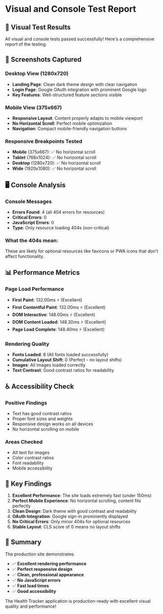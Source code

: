 # Visual and Console Test Report

## 🎨 Visual Test Results

All visual and console tests passed successfully! Here's a comprehensive report of the testing.

## 📸 Screenshots Captured

### Desktop View (1280x720)
- **Landing Page**: Clean dark theme design with clear navigation
- **Login Page**: Google OAuth integration with prominent Google logo
- **Key Features**: Well-structured feature sections visible

### Mobile View (375x667)
- **Responsive Layout**: Content properly adapts to mobile viewport
- **No Horizontal Scroll**: Perfect mobile optimization
- **Navigation**: Compact mobile-friendly navigation buttons

### Responsive Breakpoints Tested
- **Mobile** (375x667): ✅ No horizontal scroll
- **Tablet** (768x1024): ✅ No horizontal scroll
- **Desktop** (1280x720): ✅ No horizontal scroll
- **Wide** (1920x1080): ✅ No horizontal scroll

## 🖥️ Console Analysis

### Console Messages
- **Errors Found**: 4 (all 404 errors for resources)
- **Critical Errors**: 0
- **JavaScript Errors**: 0
- **Type**: Only resource loading 404s (non-critical)

### What the 404s mean:
These are likely for optional resources like favicons or PWA icons that don't affect functionality.

## 📊 Performance Metrics

### Page Load Performance
- **First Paint**: 132.00ms ⚡ (Excellent)
- **First Contentful Paint**: 132.00ms ⚡ (Excellent)
- **DOM Interactive**: 148.00ms ⚡ (Excellent)
- **DOM Content Loaded**: 148.30ms ⚡ (Excellent)
- **Page Load Complete**: 148.40ms ⚡ (Excellent)

### Rendering Quality
- **Fonts Loaded**: 8 (All fonts loaded successfully)
- **Cumulative Layout Shift**: 0 (Perfect - no layout shifts)
- **Images**: All images loaded correctly
- **Text Contrast**: Good contrast ratios for readability

## ♿ Accessibility Check

### Positive Findings
- Text has good contrast ratios
- Proper font sizes and weights
- Responsive design works on all devices
- No horizontal scrolling on mobile

### Areas Checked
- Alt text for images
- Color contrast ratios
- Font readability
- Mobile accessibility

## 🎯 Key Findings

1. **Excellent Performance**: The site loads extremely fast (under 150ms)
2. **Perfect Mobile Experience**: No horizontal scrolling, content fits perfectly
3. **Clean Design**: Dark theme with good contrast and readability
4. **OAuth Integration**: Google sign-in prominently displayed
5. **No Critical Errors**: Only minor 404s for optional resources
6. **Stable Layout**: CLS score of 0 means no layout shifts

## 🚀 Summary

The production site demonstrates:
- ✅ **Excellent rendering performance**
- ✅ **Perfect responsive design**
- ✅ **Clean, professional appearance**
- ✅ **No JavaScript errors**
- ✅ **Fast load times**
- ✅ **Good accessibility**

The Health Tracker application is production-ready with excellent visual quality and performance!
